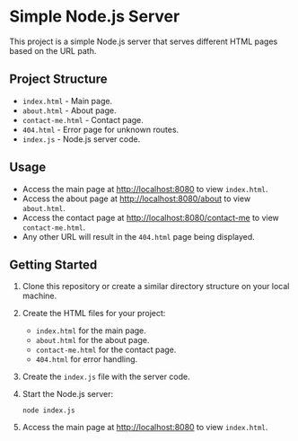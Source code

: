 # Simple Node.js Server

This project is a simple Node.js server that serves different HTML pages based on the URL path.

## Project Structure

- `index.html` - Main page.
- `about.html` - About page.
- `contact-me.html` - Contact page.
- `404.html` - Error page for unknown routes.
- `index.js` - Node.js server code.

## Usage

- Access the main page at [http://localhost:8080](http://localhost:8080) to view `index.html`.
- Access the about page at [http://localhost:8080/about](http://localhost:8080/about) to view `about.html`.
- Access the contact page at [http://localhost:8080/contact-me](http://localhost:8080/contact-me) to view `contact-me.html`.
- Any other URL will result in the `404.html` page being displayed.

## Getting Started

1. Clone this repository or create a similar directory structure on your local machine.

2. Create the HTML files for your project:

   - `index.html` for the main page.
   - `about.html` for the about page.
   - `contact-me.html` for the contact page.
   - `404.html` for error handling.

3. Create the `index.js` file with the server code.

4. Start the Node.js server:

   ```shell
   node index.js
    ```

5. Access the main page at [http://localhost:8080](http://localhost:8080) to view `index.html`.
